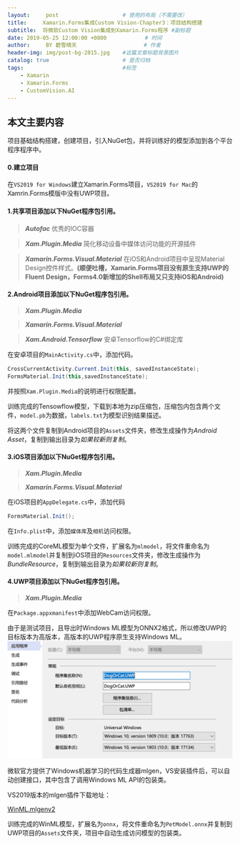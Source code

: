 ```yaml
---
layout:     post                    # 使用的布局（不需要改）
title:     Xamarin.Forms集成Custom Vision-Chapter3：项目结构搭建               # 标题 
subtitle:  将微软Custom Vision集成到Xamarin.Forms程序 #副标题
date: 2019-05-25 12:00:00 +0800            # 时间
author:     BY 碧雪晴天                     # 作者
header-img: img/post-bg-2015.jpg    #这篇文章标题背景图片
catalog: true                       # 是否归档
tags:                               #标签
    - Xamarin
    - Xamarin.Forms
    - CustomVision.AI
---
```



## 本文主要内容

项目基础结构搭建，创建项目，引入NuGet包，并将训练好的模型添加到各个平台程序程序中。

#### **0.建立项目**

在`VS2019 for Windows`建立Xamarin.Forms项目，`VS2019 for Mac`的Xamrin.Forms模版中没有UWP项目。

#### **1.共享项目添加以下NuGet程序包引用。**

>***Autofac*** 优秀的IOC容器

>***Xam.Plugin.Media*** 简化移动设备中媒体访问功能的开源插件

>***Xamarin.Forms.Visual.Material*** 在iOS和Android项目中呈现Material Design控件样式。**(顺便吐槽，Xamarin.Forms项目没有原生支持UWP的Fluent Design，Forms4.0新增加的Shell布局又只支持iOS和Android)**

#### **2.Android项目添加以下NuGet程序包引用。**

>***Xam.Plugin.Media***

>***Xamarin.Forms.Visual.Material***

>***Xam.Android.Tensorflow*** 安卓Tensorflow的C#绑定库

在安卓项目的`MainActivity.cs`中，添加代码。

```cs
CrossCurrentActivity.Current.Init(this, savedInstanceState);
FormsMaterial.Init(this,savedInstanceState);
```

并按照`Xam.Plugin.Media`的说明进行权限配置。

训练完成的Tensowflow模型，下载到本地为zip压缩包，压缩包内包含两个文件，`model.pb`为数据，`labels.txt`为模型识别结果描述。

将这两个文件复制到Android项目的`Assets`文件夹，修改生成操作为*Android Asset*，复制到输出目录为*如果较新则复制*。

#### **3.iOS项目添加以下NuGet程序包引用。**

>***Xam.Plugin.Media***

>***Xamarin.Forms.Visual.Material***

在iOS项目的`AppDelegate.cs`中，添加代码

```cs
FormsMaterial.Init();
```

在`Info.plist`中，添加`媒体库`及`相机`访问权限。

训练完成的CoreML模型为单个文件，扩展名为`mlmodel`，将文件重命名为`model.mlmodel`并复制到iOS项目的`Resources`文件夹，修改生成操作为*BundleResource*，复制到输出目录为*如果较新则复制*。

#### **4.UWP项目添加以下NuGet程序包引用。**

>***Xam.Plugin.Media***

在`Package.appxmanifest`中添加WebCam访问权限。

由于是测试项目，且导出时Windows ML模型为ONNX2格式，所以修改UWP的目标版本为高版本，高版本的UWP程序原生支持Windows ML。
![](https://raw.githubusercontent.com/zy55769068/BlogImage/master/20190525110320.jpg)

微软官方提供了Windows机器学习的代码生成器mlgen，VS安装插件后，可以自动创建接口，其中包含了调用Windows ML API的包装类。

VS2019版本的mlgen插件下载地址：

[WinML.mlgenv2](https://marketplace.visualstudio.com/items?itemName=WinML.mlgenv2)

训练完成的WinML模型，扩展名为`onnx`，将文件重命名为`PetModel.onnx`并复制到UWP项目的`Assets`文件夹，项目中自动生成访问模型的包装类。